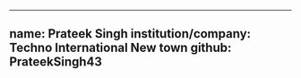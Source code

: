 
---
name: Prateek Singh
institution/company: Techno International New town
github: PrateekSingh43
---
